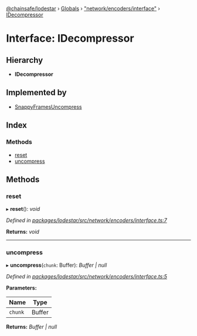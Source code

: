 [@chainsafe/lodestar](../README.md) › [Globals](../globals.md) › ["network/encoders/interface"](../modules/_network_encoders_interface_.md) › [IDecompressor](_network_encoders_interface_.idecompressor.md)

# Interface: IDecompressor

## Hierarchy

* **IDecompressor**

## Implemented by

* [SnappyFramesUncompress](../classes/_network_encoders_snappy_frames_uncompress_.snappyframesuncompress.md)

## Index

### Methods

* [reset](_network_encoders_interface_.idecompressor.md#reset)
* [uncompress](_network_encoders_interface_.idecompressor.md#uncompress)

## Methods

###  reset

▸ **reset**(): *void*

*Defined in [packages/lodestar/src/network/encoders/interface.ts:7](https://github.com/ChainSafe/lodestar/blob/7e3e010f1/packages/lodestar/src/network/encoders/interface.ts#L7)*

**Returns:** *void*

___

###  uncompress

▸ **uncompress**(`chunk`: Buffer): *Buffer | null*

*Defined in [packages/lodestar/src/network/encoders/interface.ts:5](https://github.com/ChainSafe/lodestar/blob/7e3e010f1/packages/lodestar/src/network/encoders/interface.ts#L5)*

**Parameters:**

Name | Type |
------ | ------ |
`chunk` | Buffer |

**Returns:** *Buffer | null*
